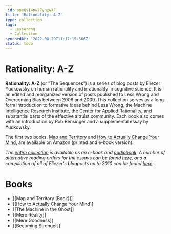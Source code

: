 ```yaml
---
_id: oneQyj4pw77ynzwAF
title: 'Rationality: A-Z'
type: collection
tags:
  - LessWrong
  - Collection
synchedAt: '2022-08-29T11:17:15.366Z'
status: todo
---
```


# Rationality: A-Z

**Rationality: A-Z** (or "The Sequences") is a series of blog posts by Eliezer Yudkowsky on human rationality and irrationality in cognitive science. It is an edited and reorganized version of posts published to Less Wrong and Overcoming Bias between 2006 and 2009. This collection serves as a long-form introduction to formative ideas behind Less Wrong, the Machine Intelligence Research Institute, the Center for Applied Rationality, and substantial parts of the effective altruist community. Each book also comes with an introduction by Rob Bensinger and a supplemental essay by Yudkowsky.

The first two books, [Map and Territory](https://smile.amazon.com/Map-Territory-Rationality-Zombies-Book-ebook/dp/B07LDF7J3Q/ref=sr_1_3?ie=UTF8&qid=1546042059&sr=8-3&keywords=rationality+from+ai+to+zombies) and [How to Actually Change Your Mind](https://smile.amazon.com/Actually-Change-Your-Mind-Rationality/dp/1939311276/ref=sr_1_1_sspa?ie=UTF8&qid=1546042059&sr=8-1-spons&keywords=rationality+from+ai+to+zombies&psc=1), are available on Amazon (printed and e-book version).

*The [entire collection](https://smile.amazon.com/Rationality-AI-Zombies-Eliezer-Yudkowsky-ebook/dp/B00ULP6EW2/ref=sr_1_2?ie=UTF8&qid=1546042059&sr=8-2&keywords=rationality+from+ai+to+zombies) is available as an e-book and [audiobook](https://smile.amazon.com/Rationality-From-AI-to-Zombies/dp/B076ZX8SB6/ref=tmm_aud_swatch_0?_encoding=UTF8&qid=1546042059&sr=8-2). A number of alternative reading orders for the essays can be found [here](https://wiki.lesswrong.com/wiki/Original_sequences), and a compilation of all of Eliezer's blogposts up to 2010 can be found [here](https://www.lesswrong.com/posts/ZYtwnKwXmEAWhm8dT/an-epub-of-eliezer-s-blog-posts).*

# Books

- [[Map and Territory (Book)]]
- [[How to Actually Change Your Mind]]
- [[The Machine in the Ghost]]
- [[Mere Reality]]
- [[Mere Goodness]]
- [[Becoming Stronger]]
